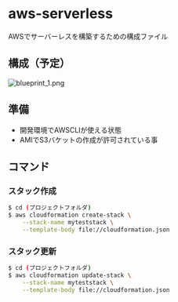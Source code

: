 # aws-serverless
AWSでサーバーレスを構築するための構成ファイル

## 構成（予定）
![blueprint_1.png](https://raw.github.com/wiki/websandbag/aws-serverless/images/blueprint_1.png)

## 準備
- 開発環境でAWSCLIが使える状態
- AMIでS3バケットの作成が許可されている事

## コマンド
### スタック作成
``` bash
$ cd (プロジェクトフォルダ)
$ aws cloudformation create-stack \
    --stack-name myteststack \
    --template-body file://cloudformation.json

```

### スタック更新
``` bash
$ cd (プロジェクトフォルダ)
$ aws cloudformation update-stack \
    --stack-name myteststack \
    --template-body file://cloudformation.json

```
